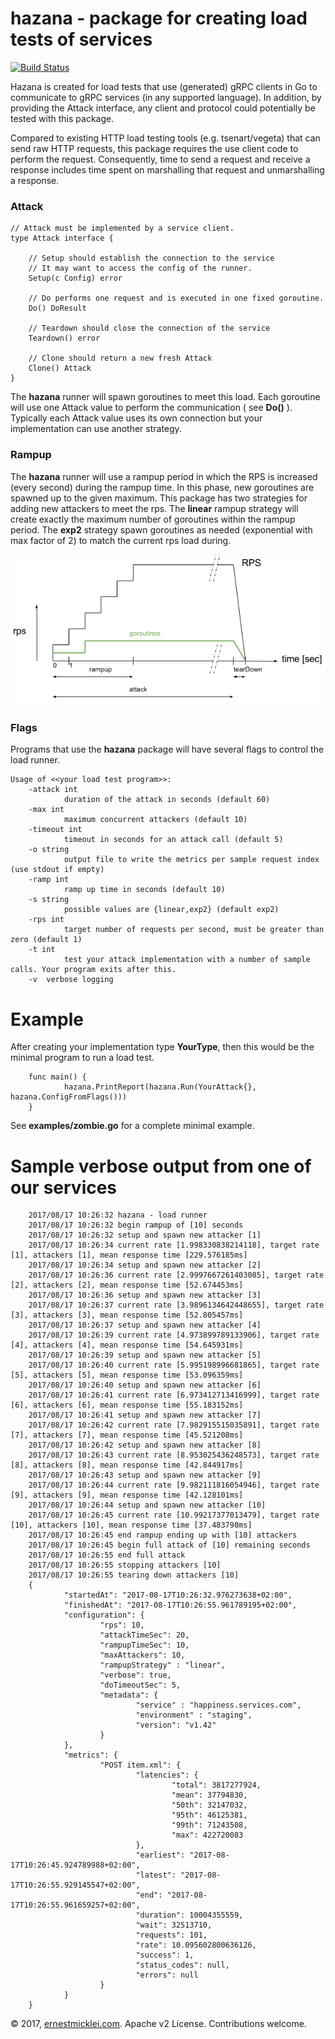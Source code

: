 # hazana - package for creating load tests of services

[![Build Status](https://travis-ci.org/emicklei/hazana.png)](https://travis-ci.org/emicklei/hazana)

Hazana is created for load tests that use (generated) gRPC clients in Go to communicate to gRPC services (in any supported language). In addition, by providing the Attack interface, any client and protocol could potentially be tested with this package.

Compared to existing HTTP load testing tools (e.g. tsenart/vegeta) that can send raw HTTP requests, this package requires the use client code to perform the request. 
Consequently, time to send a request and receive a response includes time spent on marshalling that request and unmarshalling a response.

### Attack

    // Attack must be implemented by a service client.
    type Attack interface {

        // Setup should establish the connection to the service
        // It may want to access the config of the runner.
        Setup(c Config) error

        // Do performs one request and is executed in one fixed goroutine.
        Do() DoResult

        // Teardown should close the connection of the service
        Teardown() error

        // Clone should return a new fresh Attack
        Clone() Attack
    }
    
The **hazana** runner will spawn goroutines to meet this load.
Each goroutine will use one Attack value to perform the communication ( see **Do()** ).
Typically each Attack value uses its own connection but your implementation can use another strategy.

### Rampup
The **hazana** runner will use a rampup period in which the RPS is increased (every second) during the rampup time. In this phase, new goroutines are spawned up to the given maximum. This package has two strategies for adding new attackers to meet the rps.
The **linear** rampup strategy will create exactly the maximum number of goroutines within the rampup period. 
The **exp2** strategy spawn goroutines as needed (exponential with max factor of 2) to match the current rps load during.
 
![](hazana.png)

### Flags
Programs that use the **hazana** package will have several flags to control the load runner.

    Usage of <<your load test program>>:
        -attack int
                duration of the attack in seconds (default 60)
        -max int
                maximum concurrent attackers (default 10)
        -timeout int
                timeout in seconds for an attack call (default 5)
        -o string
                output file to write the metrics per sample request index (use stdout if empty)
        -ramp int
                ramp up time in seconds (default 10)
        -s string
                possible values are {linear,exp2} (default exp2)
        -rps int
                target number of requests per second, must be greater than zero (default 1)
        -t int
                test your attack implementation with a number of sample calls. Your program exits after this.
        -v	verbose logging

 # Example

After creating your implementation type **YourType**, then this would be the minimal program to run a load test.

        func main() {
                hazana.PrintReport(hazana.Run(YourAttack{}, hazana.ConfigFromFlags()))
        }

See **examples/zombie.go** for a complete minimal example.

 # Sample verbose output from one of our services

        2017/08/17 10:26:32 hazana - load runner
        2017/08/17 10:26:32 begin rampup of [10] seconds
        2017/08/17 10:26:32 setup and spawn new attacker [1]
        2017/08/17 10:26:34 current rate [1.998330838214118], target rate [1], attackers [1], mean response time [229.576185ms]
        2017/08/17 10:26:34 setup and spawn new attacker [2]
        2017/08/17 10:26:36 current rate [2.9997667261403085], target rate [2], attackers [2], mean response time [52.674453ms]
        2017/08/17 10:26:36 setup and spawn new attacker [3]
        2017/08/17 10:26:37 current rate [3.9896134642448655], target rate [3], attackers [3], mean response time [52.805457ms]
        2017/08/17 10:26:37 setup and spawn new attacker [4]
        2017/08/17 10:26:39 current rate [4.973899789133906], target rate [4], attackers [4], mean response time [54.645931ms]
        2017/08/17 10:26:39 setup and spawn new attacker [5]
        2017/08/17 10:26:40 current rate [5.995198996681865], target rate [5], attackers [5], mean response time [53.096359ms]
        2017/08/17 10:26:40 setup and spawn new attacker [6]
        2017/08/17 10:26:41 current rate [6.973412713416999], target rate [6], attackers [6], mean response time [55.183152ms]
        2017/08/17 10:26:41 setup and spawn new attacker [7]
        2017/08/17 10:26:42 current rate [7.982915515035891], target rate [7], attackers [7], mean response time [45.521208ms]
        2017/08/17 10:26:42 setup and spawn new attacker [8]
        2017/08/17 10:26:43 current rate [8.953025436248573], target rate [8], attackers [8], mean response time [42.844917ms]
        2017/08/17 10:26:43 setup and spawn new attacker [9]
        2017/08/17 10:26:44 current rate [9.982111816054946], target rate [9], attackers [9], mean response time [42.128101ms]
        2017/08/17 10:26:44 setup and spawn new attacker [10]
        2017/08/17 10:26:45 current rate [10.99217377013479], target rate [10], attackers [10], mean response time [37.483798ms]
        2017/08/17 10:26:45 end rampup ending up with [10] attackers
        2017/08/17 10:26:45 begin full attack of [10] remaining seconds
        2017/08/17 10:26:55 end full attack
        2017/08/17 10:26:55 stopping attackers [10]
        2017/08/17 10:26:55 tearing down attackers [10]
        {
                "startedAt": "2017-08-17T10:26:32.976273638+02:00",
                "finishedAt": "2017-08-17T10:26:55.961789195+02:00",
                "configuration": {
                        "rps": 10,
                        "attackTimeSec": 20,
                        "rampupTimeSec": 10,
                        "maxAttackers": 10,
                        "rampupStrategy" : "linear",
                        "verbose": true,
                        "doTimeoutSec": 5,
                        "metadata": {
                                "service" : "happiness.services.com",
                                "environment" : "staging",
                                "version": "v1.42"
                        }
                },
                "metrics": {
                        "POST item.xml": {
                                "latencies": {
                                        "total": 3817277924,
                                        "mean": 37794830,
                                        "50th": 32147032,
                                        "95th": 46125381,
                                        "99th": 71243508,
                                        "max": 422720083
                                },
                                "earliest": "2017-08-17T10:26:45.924789988+02:00",
                                "latest": "2017-08-17T10:26:55.929145547+02:00",
                                "end": "2017-08-17T10:26:55.961659257+02:00",
                                "duration": 10004355559,
                                "wait": 32513710,
                                "requests": 101,
                                "rate": 10.095602800636126,
                                "success": 1,
                                "status_codes": null,
                                "errors": null
                        }
                }
        }


© 2017, [ernestmicklei.com](http://ernestmicklei.com).  Apache v2 License. Contributions welcome.
